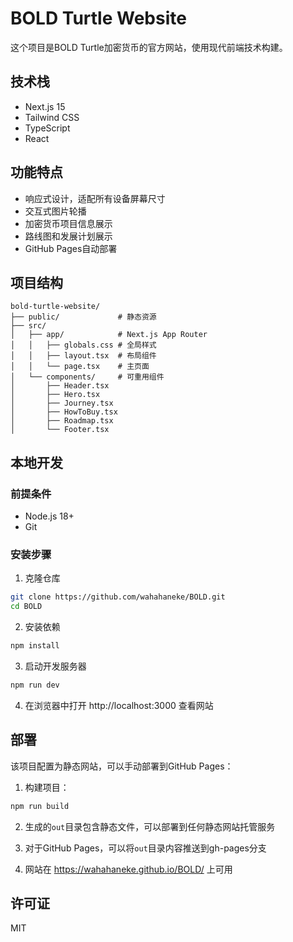 # BOLD Turtle Website

这个项目是BOLD Turtle加密货币的官方网站，使用现代前端技术构建。

## 技术栈

- Next.js 15
- Tailwind CSS
- TypeScript
- React

## 功能特点

- 响应式设计，适配所有设备屏幕尺寸
- 交互式图片轮播
- 加密货币项目信息展示
- 路线图和发展计划展示
- GitHub Pages自动部署

## 项目结构

```
bold-turtle-website/
├── public/             # 静态资源
├── src/
│   ├── app/            # Next.js App Router
│   │   ├── globals.css # 全局样式
│   │   ├── layout.tsx  # 布局组件
│   │   └── page.tsx    # 主页面
│   └── components/     # 可重用组件
│       ├── Header.tsx
│       ├── Hero.tsx
│       ├── Journey.tsx
│       ├── HowToBuy.tsx
│       ├── Roadmap.tsx
│       └── Footer.tsx
```

## 本地开发

### 前提条件

- Node.js 18+
- Git

### 安装步骤

1. 克隆仓库
```bash
git clone https://github.com/wahahaneke/BOLD.git
cd BOLD
```

2. 安装依赖
```bash
npm install
```

3. 启动开发服务器
```bash
npm run dev
```

4. 在浏览器中打开 http://localhost:3000 查看网站

## 部署

该项目配置为静态网站，可以手动部署到GitHub Pages：

1. 构建项目：
```bash
npm run build
```

2. 生成的`out`目录包含静态文件，可以部署到任何静态网站托管服务

3. 对于GitHub Pages，可以将`out`目录内容推送到gh-pages分支

4. 网站在 https://wahahaneke.github.io/BOLD/ 上可用

## 许可证

MIT
